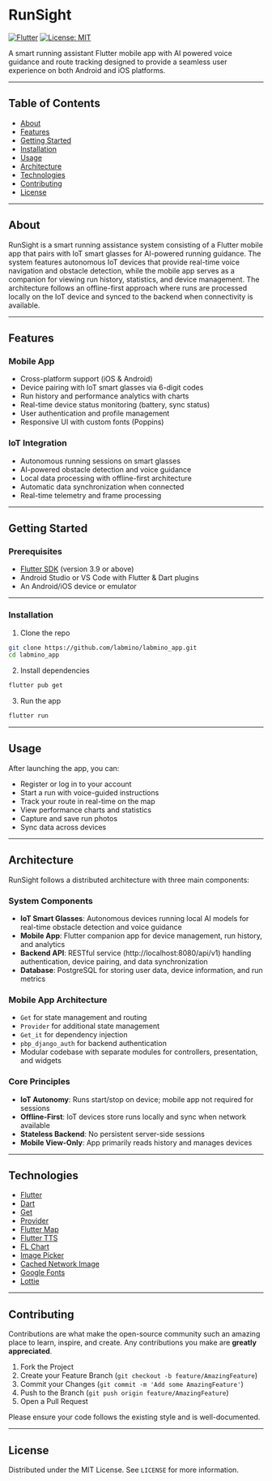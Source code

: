 # RunSight

[![Flutter](https://img.shields.io/badge/Flutter-3.9-blue.svg)](https://flutter.dev)
[![License: MIT](https://img.shields.io/badge/License-MIT-green.svg)](LICENSE)

A smart running assistant Flutter mobile app with AI powered voice guidance and route tracking designed to provide a seamless user experience on both Android and iOS platforms.

---

## Table of Contents

- [About](#about)
- [Features](#features)
- [Getting Started](#getting-started)
- [Installation](#installation)
- [Usage](#usage)
- [Architecture](#architecture)
- [Technologies](#technologies)
- [Contributing](#contributing)
- [License](#license)

---

## About

RunSight is a smart running assistance system consisting of a Flutter mobile app that pairs with IoT smart glasses for AI-powered running guidance. The system features autonomous IoT devices that provide real-time voice navigation and obstacle detection, while the mobile app serves as a companion for viewing run history, statistics, and device management. The architecture follows an offline-first approach where runs are processed locally on the IoT device and synced to the backend when connectivity is available.

---

## Features

### Mobile App
- Cross-platform support (iOS & Android)
- Device pairing with IoT smart glasses via 6-digit codes
- Run history and performance analytics with charts
- Real-time device status monitoring (battery, sync status)
- User authentication and profile management
- Responsive UI with custom fonts (Poppins)

### IoT Integration
- Autonomous running sessions on smart glasses
- AI-powered obstacle detection and voice guidance
- Local data processing with offline-first architecture
- Automatic data synchronization when connected
- Real-time telemetry and frame processing

---

## Getting Started

### Prerequisites

- [Flutter SDK](https://flutter.dev/docs/get-started/install) (version 3.9 or above)
- Android Studio or VS Code with Flutter & Dart plugins
- An Android/iOS device or emulator

---

### Installation

1. Clone the repo

```bash
git clone https://github.com/labmino/labmino_app.git
cd labmino_app
```

2. Install dependencies

```bash
flutter pub get
```

3. Run the app

```bash
flutter run
```

---

## Usage

After launching the app, you can:

* Register or log in to your account
* Start a run with voice-guided instructions
* Track your route in real-time on the map
* View performance charts and statistics
* Capture and save run photos
* Sync data across devices

---

## Architecture

RunSight follows a distributed architecture with three main components:

### System Components
- **IoT Smart Glasses**: Autonomous devices running local AI models for real-time obstacle detection and voice guidance
- **Mobile App**: Flutter companion app for device management, run history, and analytics
- **Backend API**: RESTful service (http://localhost:8080/api/v1) handling authentication, device pairing, and data synchronization
- **Database**: PostgreSQL for storing user data, device information, and run metrics

### Mobile App Architecture
* `Get` for state management and routing
* `Provider` for additional state management
* `Get_it` for dependency injection
* `pbp_django_auth` for backend authentication
* Modular codebase with separate modules for controllers, presentation, and widgets

### Core Principles
- **IoT Autonomy**: Runs start/stop on device; mobile app not required for sessions
- **Offline-First**: IoT devices store runs locally and sync when network available
- **Stateless Backend**: No persistent server-side sessions
- **Mobile View-Only**: App primarily reads history and manages devices

---

## Technologies

* [Flutter](https://flutter.dev)
* [Dart](https://dart.dev)
* [Get](https://pub.dev/packages/get)
* [Provider](https://pub.dev/packages/provider)
* [Flutter Map](https://pub.dev/packages/flutter_map)
* [Flutter TTS](https://pub.dev/packages/flutter_tts)
* [FL Chart](https://pub.dev/packages/fl_chart)
* [Image Picker](https://pub.dev/packages/image_picker)
* [Cached Network Image](https://pub.dev/packages/cached_network_image)
* [Google Fonts](https://pub.dev/packages/google_fonts)
* [Lottie](https://pub.dev/packages/lottie)

---

## Contributing

Contributions are what make the open-source community such an amazing place to learn, inspire, and create. Any contributions you make are **greatly appreciated**.

1. Fork the Project
2. Create your Feature Branch (`git checkout -b feature/AmazingFeature`)
3. Commit your Changes (`git commit -m 'Add some AmazingFeature'`)
4. Push to the Branch (`git push origin feature/AmazingFeature`)
5. Open a Pull Request

Please ensure your code follows the existing style and is well-documented.

---

## License

Distributed under the MIT License. See `LICENSE` for more information.
